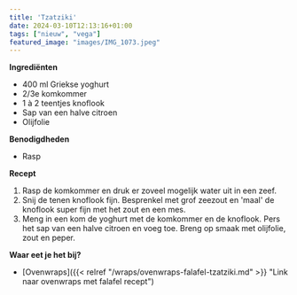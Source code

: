 ```yaml
---
title: 'Tzatziki'
date: 2024-03-10T12:13:16+01:00
tags: ["nieuw", "vega"]
featured_image: "images/IMG_1073.jpeg"
---
```


**Ingrediënten**
- 400 ml Griekse yoghurt
- 2/3e komkommer
- 1 à 2 teentjes knoflook
- Sap van een halve citroen
- Olijfolie

**Benodigdheden**
- Rasp

**Recept**
1. Rasp de komkommer en druk er zoveel mogelijk water uit in een zeef. 
2. Snij de tenen knoflook fijn. Besprenkel met grof zeezout en 'maal' de knoflook super fijn met het zout en een mes.
3. Meng in een kom de yoghurt met de komkommer en de knoflook. Pers het sap van een halve citroen en voeg toe. Breng op smaak met olijfolie, zout en peper.

**Waar eet je het bij?**
- [Ovenwraps]({{< relref "/wraps/ovenwraps-falafel-tzatziki.md" >}} "Link naar ovenwraps met falafel recept")

